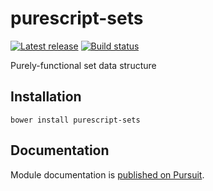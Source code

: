 # purescript-sets

[![Latest release](http://img.shields.io/github/release/purescript/purescript-sets.svg)](https://github.com/purescript/purescript-sets/releases)
[![Build status](https://travis-ci.org/purescript/purescript-sets.svg?branch=master)](https://travis-ci.org/purescript/purescript-sets)

Purely-functional set data structure

## Installation

```
bower install purescript-sets
```

## Documentation

Module documentation is [published on Pursuit](http://pursuit.purescript.org/packages/purescript-sets).
